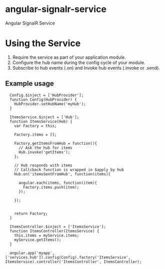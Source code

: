 angular-signalr-service
=======================

Angular SignalR Service

# Using the Service

1. Require the service as part of your application module.
2. Configure the hub name during the config cycle of your module.
3. Subscribe to hub events (.on) and Invoke hub events (.invoke or .send).


## Example usage
```
  Config.$inject = ['HubProvider'];
  function Config(HubProvider) {
    HubProvider.setHubName('myHub');
  }
  
  ItemsService.$inject = ['Hub'];
  function ItemsService(Hub) {
    var Factory = this;
    
    Factory.items = [];
    
    Factory.getItemsFromHub = function(){
      // Ask the hub for items
      Hub.invoke('getItems');
    };
    
    // Hub responds with items
    // Callcback function is wrapped in $apply by hub
    Hub.on('itemsSentFromHub', function(items){
    
      angular.each(items, function(item){
        Factory.items.push(item);
      });
    
    });
    
    
    return Factory;
  }

  ItemsController.$inject = ['ItemsService'];
  function ItemsController(ItemsService) {
    this.items = myService.items;
    myService.getItems();
  }
  
  angular.app('myapp', ['services.hub']).config(Config).factory('ItemsService', ItemsService).controller('ItemsController', ItemsController);
```
